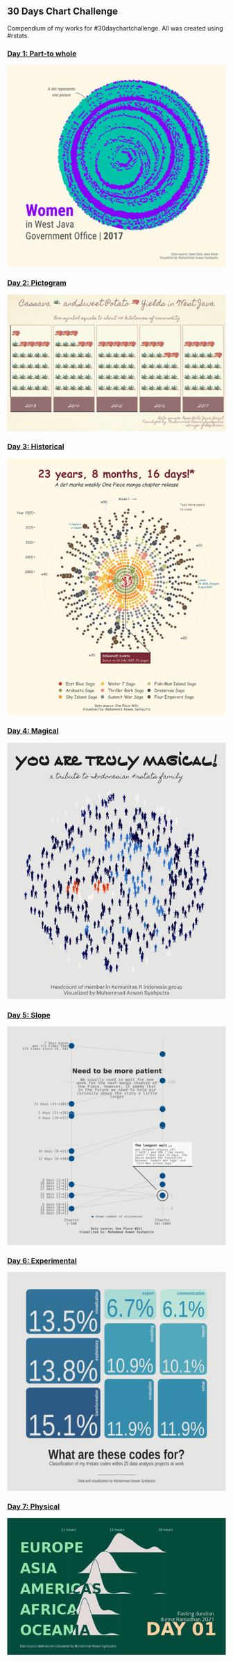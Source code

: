 ## 30 Days Chart Challenge

Compendium of my works for #30daychartchallenge. All was created using #rstats.

### [Day 1: Part-to whole](01-part_to_whole.R)

![](outfile/01-part_to_whole.png)

### [Day 2: Pictogram](02-pictogram.R)

![](outfile/02-pictogram.png)

### [Day 3: Historical](03-historical.R)

![](outfile/03-historical.png)

### [Day 4: Magical](04-magical.R)

![](outfile/04-magical.gif)

### [Day 5: Slope](05-slope.R)

![](outfile/05-slope.png)

### [Day 6: Experimental](06-experimental.R)

![](outfile/06-experimental.png)

### [Day 7: Physical](07-physical.R)

![](outfile/07-physical.gif)
